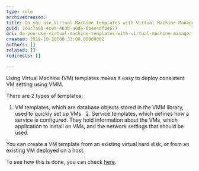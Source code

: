 ```yaml
---
type: rule
archivedreason: 
title: Do you use Virtual Machine templates with Virtual Machine Manager (VMM)?
guid: 3c6c7a60-4c0a-463b-a0de-0b4e4df34677
uri: do-you-use-virtual-machine-templates-with-virtual-machine-manager-(vmm)
created: 2019-10-18T00:33:00.0000000Z
authors: []
related: []
redirects: []

---
```


Using Virtual Machine (VM) templates makes it easy to deploy consistent VM setting using VMM.

<!--endintro-->

There are 2 types of templates:

1. VM templates, which are database objects stored in the VMM library, used to quickly set up VMs
  2. Service templates, which defines how a service is configured. They hold information about the VMs, which application to install on VMs, and the network settings that should be used.

You can create a VM template from an existing virtual hard disk, or from an existing VM deployed on a host.

To see how this is done, you can check [here](https&#58;//docs.microsoft.com/en-us/system-center/vmm/library-vm-templates?view=sc-vmm-2019).
